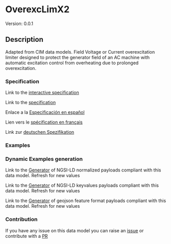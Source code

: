 # OverexcLimX2
Version: 0.0.1

## Description 

Adapted from CIM data models. Field Voltage or Current overexcitation limiter designed to protect the generator field of an AC machine with automatic excitation control from overheating due to prolonged overexcitation.
### Specification

Link to the [interactive specification](https://swagger.lab.fiware.org/?url=https://github.com/smart-data-models/dataModel.EnergyCIM/blob/master/OverexcLimX2/swagger.yaml)

Link to the [specification](https://github.com/smart-data-models/dataModel.EnergyCIM/blob/master/OverexcLimX2/doc/spec.md)

Enlace a la [Especificación en español](https://github.com/smart-data-models/dataModel.EnergyCIM/blob/master/OverexcLimX2/doc/spec_ES.md)

Lien vers le [spécification en français](https://github.com/smart-data-models/dataModel.EnergyCIM/blob/master/OverexcLimX2/doc/spec_FR.md)

Link zur [deutschen Spezifikation](https://github.com/smart-data-models/dataModel.EnergyCIM/blob/master/OverexcLimX2/doc/spec_DE.md)
### Examples
### Dynamic Examples generation

Link to the [Generator](https://smartdatamodels.org/extra/ngsi-ld_generator.php?schemaUrl=https://raw.githubusercontent.com/smart-data-models/dataModel.EnergyCIM/master/OverexcLimX2/schema.json&email=info@smartdatamodels.org) of NGSI-LD normalized payloads compliant with this data model. Refresh for new values

Link to the [Generator](https://smartdatamodels.org/extra/ngsi-ld_generator_keyvalues.php?schemaUrl=https://raw.githubusercontent.com/smart-data-models/dataModel.EnergyCIM/master/OverexcLimX2/schema.json&email=info@smartdatamodels.org) of NGSI-LD keyvalues payloads compliant with this data model. Refresh for new values

Link to the [Generator](https://smartdatamodels.org/extra/geojson_features_generator_v1.0.php?schemaUrl=https://raw.githubusercontent.com/smart-data-models/dataModel.EnergyCIM/master/OverexcLimX2/schema.json&email=info@smartdatamodels.org) of geojson feature format payloads compliant with this data model. Refresh for new values
### Contribution

 If you have any issue on this data model you can raise an [issue](https://github.com/smart-data-models/dataModel.EnergyCIM/issues)  or contribute with a [PR](https://github.com/smart-data-models/dataModel.EnergyCIM/pulls)